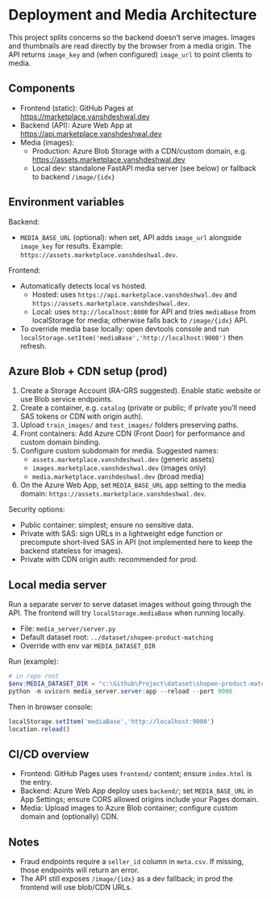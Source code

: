 # Deployment and Media Architecture

This project splits concerns so the backend doesn’t serve images. Images and thumbnails are read directly by the browser from a media origin. The API returns `image_key` and (when configured) `image_url` to point clients to media.

## Components

- Frontend (static): GitHub Pages at https://marketplace.vanshdeshwal.dev
- Backend (API): Azure Web App at https://api.marketplace.vanshdeshwal.dev
- Media (images):
  - Production: Azure Blob Storage with a CDN/custom domain, e.g. https://assets.marketplace.vanshdeshwal.dev
  - Local dev: standalone FastAPI media server (see below) or fallback to backend `/image/{idx}`

## Environment variables

Backend:
- `MEDIA_BASE_URL` (optional): when set, API adds `image_url` alongside `image_key` for results. Example: `https://assets.marketplace.vanshdeshwal.dev`.

Frontend:
- Automatically detects local vs hosted.
  - Hosted: uses `https://api.marketplace.vanshdeshwal.dev` and `https://assets.marketplace.vanshdeshwal.dev`.
  - Local: uses `http://localhost:8000` for API and tries `mediaBase` from localStorage for media; otherwise falls back to `/image/{idx}` API.
- To override media base locally: open devtools console and run `localStorage.setItem('mediaBase','http://localhost:9000')` then refresh.

## Azure Blob + CDN setup (prod)

1) Create a Storage Account (RA-GRS suggested). Enable static website or use Blob service endpoints.
2) Create a container, e.g. `catalog` (private or public; if private you’ll need SAS tokens or CDN with origin auth).
3) Upload `train_images/` and `test_images/` folders preserving paths.
4) Front containers: Add Azure CDN (Front Door) for performance and custom domain binding.
5) Configure custom subdomain for media. Suggested names:
   - `assets.marketplace.vanshdeshwal.dev` (generic assets)
   - `images.marketplace.vanshdeshwal.dev` (images only)
   - `media.marketplace.vanshdeshwal.dev` (broad media)
6) On the Azure Web App, set `MEDIA_BASE_URL` app setting to the media domain: `https://assets.marketplace.vanshdeshwal.dev`.

Security options:
- Public container: simplest; ensure no sensitive data.
- Private with SAS: sign URLs in a lightweight edge function or precompute short-lived SAS in API (not implemented here to keep the backend stateless for images).
- Private with CDN origin auth: recommended for prod.

## Local media server

Run a separate server to serve dataset images without going through the API. The frontend will try `localStorage.mediaBase` when running locally.

- File: `media_server/server.py`
- Default dataset root: `../dataset/shopee-product-matching`
- Override with env var `MEDIA_DATASET_DIR`

Run (example):

```powershell
# in repo root
$env:MEDIA_DATASET_DIR = "c:\Github\Project\dataset\shopee-product-matching"
python -m uvicorn media_server.server:app --reload --port 9000
```

Then in browser console:

```js
localStorage.setItem('mediaBase','http://localhost:9000')
location.reload()
```

## CI/CD overview

- Frontend: GitHub Pages uses `frontend/` content; ensure `index.html` is the entry.
- Backend: Azure Web App deploy uses `backend/`; set `MEDIA_BASE_URL` in App Settings; ensure CORS allowed origins include your Pages domain.
- Media: Upload images to Azure Blob container; configure custom domain and (optionally) CDN.

## Notes

- Fraud endpoints require a `seller_id` column in `meta.csv`. If missing, those endpoints will return an error.
- The API still exposes `/image/{idx}` as a dev fallback; in prod the frontend will use blob/CDN URLs.
